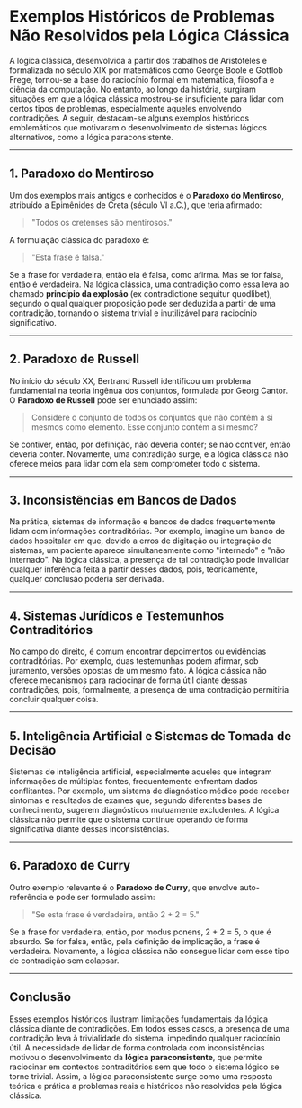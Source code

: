 
# Exemplos Históricos de Problemas Não Resolvidos pela Lógica Clássica

A lógica clássica, desenvolvida a partir dos trabalhos de Aristóteles e formalizada no século XIX por matemáticos como George Boole e Gottlob Frege, tornou-se a base do raciocínio formal em matemática, filosofia e ciência da computação. No entanto, ao longo da história, surgiram situações em que a lógica clássica mostrou-se insuficiente para lidar com certos tipos de problemas, especialmente aqueles envolvendo contradições. A seguir, destacam-se alguns exemplos históricos emblemáticos que motivaram o desenvolvimento de sistemas lógicos alternativos, como a lógica paraconsistente.

---

## 1. Paradoxo do Mentiroso

Um dos exemplos mais antigos e conhecidos é o **Paradoxo do Mentiroso**, atribuído a Epimênides de Creta (século VI a.C.), que teria afirmado:  
> "Todos os cretenses são mentirosos."

A formulação clássica do paradoxo é:  
> "Esta frase é falsa."

Se a frase for verdadeira, então ela é falsa, como afirma. Mas se for falsa, então é verdadeira. Na lógica clássica, uma contradição como essa leva ao chamado **princípio da explosão** (ex contradictione sequitur quodlibet), segundo o qual qualquer proposição pode ser deduzida a partir de uma contradição, tornando o sistema trivial e inutilizável para raciocínio significativo.

---

## 2. Paradoxo de Russell

No início do século XX, Bertrand Russell identificou um problema fundamental na teoria ingênua dos conjuntos, formulada por Georg Cantor. O **Paradoxo de Russell** pode ser enunciado assim:

> Considere o conjunto de todos os conjuntos que não contêm a si mesmos como elemento. Esse conjunto contém a si mesmo?

Se contiver, então, por definição, não deveria conter; se não contiver, então deveria conter. Novamente, uma contradição surge, e a lógica clássica não oferece meios para lidar com ela sem comprometer todo o sistema.

---

## 3. Inconsistências em Bancos de Dados

Na prática, sistemas de informação e bancos de dados frequentemente lidam com informações contraditórias. Por exemplo, imagine um banco de dados hospitalar em que, devido a erros de digitação ou integração de sistemas, um paciente aparece simultaneamente como "internado" e "não internado". Na lógica clássica, a presença de tal contradição pode invalidar qualquer inferência feita a partir desses dados, pois, teoricamente, qualquer conclusão poderia ser derivada.

---

## 4. Sistemas Jurídicos e Testemunhos Contraditórios

No campo do direito, é comum encontrar depoimentos ou evidências contraditórias. Por exemplo, duas testemunhas podem afirmar, sob juramento, versões opostas de um mesmo fato. A lógica clássica não oferece mecanismos para raciocinar de forma útil diante dessas contradições, pois, formalmente, a presença de uma contradição permitiria concluir qualquer coisa.

---

## 5. Inteligência Artificial e Sistemas de Tomada de Decisão

Sistemas de inteligência artificial, especialmente aqueles que integram informações de múltiplas fontes, frequentemente enfrentam dados conflitantes. Por exemplo, um sistema de diagnóstico médico pode receber sintomas e resultados de exames que, segundo diferentes bases de conhecimento, sugerem diagnósticos mutuamente excludentes. A lógica clássica não permite que o sistema continue operando de forma significativa diante dessas inconsistências.

---

## 6. Paradoxo de Curry

Outro exemplo relevante é o **Paradoxo de Curry**, que envolve auto-referência e pode ser formulado assim:

> "Se esta frase é verdadeira, então 2 + 2 = 5."

Se a frase for verdadeira, então, por modus ponens, 2 + 2 = 5, o que é absurdo. Se for falsa, então, pela definição de implicação, a frase é verdadeira. Novamente, a lógica clássica não consegue lidar com esse tipo de contradição sem colapsar.

---

## Conclusão

Esses exemplos históricos ilustram limitações fundamentais da lógica clássica diante de contradições. Em todos esses casos, a presença de uma contradição leva à trivialidade do sistema, impedindo qualquer raciocínio útil. A necessidade de lidar de forma controlada com inconsistências motivou o desenvolvimento da **lógica paraconsistente**, que permite raciocinar em contextos contraditórios sem que todo o sistema lógico se torne trivial. Assim, a lógica paraconsistente surge como uma resposta teórica e prática a problemas reais e históricos não resolvidos pela lógica clássica.
```
